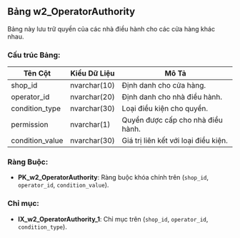 ## Bảng w2_OperatorAuthority

Bảng này lưu trữ quyền của các nhà điều hành cho các cửa hàng khác nhau.

### Cấu trúc Bảng:

| Tên Cột        | Kiểu Dữ Liệu | Mô Tả                                     |
|----------------|--------------|-------------------------------------------|
| shop_id        | nvarchar(10) | Định danh cho cửa hàng.                  |
| operator_id    | nvarchar(20) | Định danh cho nhà điều hành.             |
| condition_type | nvarchar(30) | Loại điều kiện cho quyền.                |
| permission     | nvarchar(1)  | Quyền được cấp cho nhà điều hành.        |
| condition_value| nvarchar(30) | Giá trị liên kết với loại điều kiện.     |

### Ràng Buộc:

- **PK_w2_OperatorAuthority**: Ràng buộc khóa chính trên (`shop_id`, `operator_id`, `condition_value`).

### Chỉ mục:

- **IX_w2_OperatorAuthority_1**: Chỉ mục trên (`shop_id`, `operator_id`, `condition_type`).

